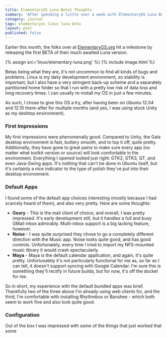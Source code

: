 ```yaml
---
title: ElementaryOS Luna Beta1 Thoughts
summary: 'After spending a little over a week with ElementaryOS Luna Beta 1, I share my thoughts'
category: journal
tags: elementaryos linux luna beta
layout: post
published: false
---
```


Earlier this month, the folks over at [ElementaryOS.org](http://elementaryos.org) hit a milestone by releasing the first BETA of their much awaited Luna version.

{% assign src='linux/elementary-luna.png' %}
{% include image.html %}

Betas being what they are, it's not uncommon to find all kinds of bugs and problems. Linux is my daily development environment, so stability is important, but I also have a very stringent back-up scheme and a separately partitioned home folder so that I run with a pretty low risk of data loss and long recovery times. I can usually re-install my OS in just a few minutes.

As such, I chose to give this OS a try, after having been on Ubuntu 12.04 and 12.10 there-after for multiple months (and yes, I was using stock Unity as my desktop environment).

### First Impressions

My first impressions were phenomenally good. Compared to Unity, the Gala desktop environment is fast, buttery smooth, and to top it off, quite pretty. Additionally, they have gone to great pains to make sure every app (no matter what toolkit version or source) will look comfortable in the environment. Everything I opened looked just right: GTK2, GTK3, QT, and even Java-Swing apps. It's nothing that can't be done in Ubuntu itself, but it's certainly a nice indicator to the type of polish they've put into their desktop environment.

### Default Apps

I found some of the default app choices interesting (mostly because I had scarcely heard of them), and also very pretty. Here are some thoughts:

* **Geary** - This is the mail client of choice, and overall, I was pretty impressed. It's early development still, but it handles a full and busy GMail inbox admirably. Multi-inbox support is a big lacking feature, however.
* **Noise** - I was quite surprised they chose to go a completely different direction with the Music app. Noise looks quite good, and has good controls. Unfortunately, every time I tried to import my NFS-mounted music library it would crash spectacularly.
* **Maya** - Maya is the default calendar application, and again, it's quite pretty. Unfortunately it's not particularly functional for me as, so far as I can tell, it doesn't support syncing with Google Calendar. I'm sure this is something they'll rectify in future builds, but for now, it's off the docket for me.

So in short, my experience with the default bundled apps was brief. Thankfully two of the three above I'm already using web clients for, and the third, I'm comfortable with installing Rhythmbox or Banshee - which both seem to work fine and also look quite good.

### Configuration

Out of the box I was impressed with some of the things that just worked that some

